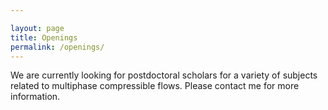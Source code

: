 ```yaml
---

layout: page
title: Openings
permalink: /openings/
---
```


We are currently looking for postdoctoral scholars for a variety of subjects related to multiphase compressible flows. Please contact me for more information.